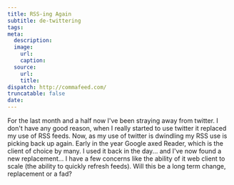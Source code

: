 ```yaml
---
title: RSS-ing Again
subtitle: de-twittering
tags:
meta:
  description:
  image:
    url:
    caption:
  source:
    url:
    title:
dispatch: http://commafeed.com/
truncatable: false
date:
---
```


For the last month and a half now I've been straying away from twitter. I don't have any good reason, when I really started to use twitter it replaced my use of RSS feeds. Now, as my use of twitter is dwindling my RSS use is picking back up again. Early in the year Google axed Reader, which is the client of choice by many. I used it back in the day... and I've now found a new replacement... I have a few concerns like the ability of it web client to scale (the ability to quickly refresh feeds). Will this be a long term change, replacement or a fad?
